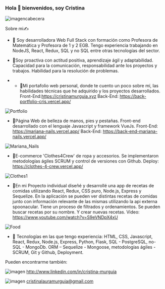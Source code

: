 ### Hola 👋 bienvenidos, soy Cristina


![imagencabecera](https://github.com/crismurbaez/crismurbaez/assets/92646634/4ae0fe3c-1aa8-4e2e-8f4f-71f6d090a043)

Sobre mi✍️
- :large_orange_diamond: Soy desarrolladora Web Full Stack con formación como Profesora de Matemática y Profesora de 1 y 2 EGB.
Tengo experiencia trabajando en NodeJS, React, Redux, SQL y no SQL entre otras tecnologías del sector.
 
- :large_orange_diamond:Soy proactiva con actitud positiva, aprendizaje ágil y adaptabilidad. Capacidad para la comunicación, responsabilidad ante los proyectos y trabajos. Habilidad para la resolución de problemas.

- - 🔭Mi portafolio web personal, donde te cuento un poco sobre mí, las habilidades técnicas que he adquirido y los proyectos desarrollados.
Front-End:https://cristinamurguia.xyz Back-End: https://back-portfolio-cris.vercel.app/

![Portfolio](https://user-images.githubusercontent.com/92646634/205400709-72856677-964b-4035-af25-6b605af3be8f.png)


- :large_orange_diamond:Página Web de belleza de manos, pies y pestañas. Front-end desarrollado con el lenguaje Javascript y framework VueJs.
Front-End: https://mariana-nails.vercel.app/
Back-End: https://back-end-mariana-nails.vercel.app/

![Mariana_Nails](https://github.com/crismurbaez/crismurbaez/assets/92646634/9d268f55-efc0-4966-b6d5-540003f64159)


- :large_orange_diamond:E-commerce 'Clothes4Crew' de ropa y accesorios. Se implementaron metodologías ágiles SCRUM y control de versiones con Github. Deploy: https://clothes-4-crew.vercel.app/

![Clothes1](https://user-images.githubusercontent.com/92646634/205400534-c2d0f492-a23e-4f40-9ca1-ea12a9cbbed1.png)


- :large_orange_diamond:En mi Proyecto individual diseñé y desarrollé una app de recetas de comidas utilizando React, Redux, CSS puro, Node.js, Express y Sequelize. En la aplicación se pueden ver  distintas recetas de comidas junto con información relevante de las mismas utilizando la api externa spoonacular. Tiene un proceso de filtrados y ordenamientos. Se pueden buscar recetas por su nombre. Y crear nuevas recetas.
Video: https://www.youtube.com/watch?v=S9eVNDpX4xU

![Food](https://user-images.githubusercontent.com/92646634/205400509-dd28164d-5fa0-4a98-9bbb-c3ff84ae08d2.png)


- :large_orange_diamond: Tecnologías en las que tengo experiencia:	HTML, CSS, Javascript, React, Redux, Node.js, Express, Python, Flask, SQL - PostgreSQL, no-SQL - MongoDb. ORM – Sequelize - Mongoose, metodologías ágiles - SCRUM, Git y Github, Deployment.

Pueden encontrarme también:

![imagen](https://user-images.githubusercontent.com/92646634/203498666-25fe3139-4b0e-4f5a-9434-e6c2433ef0ca.png) http://www.linkedin.com/in/cristina-murguia

![imagen](https://user-images.githubusercontent.com/92646634/203500265-dc4a33c1-5fe7-4a66-bca4-f1202f9240bf.png) cristinalauramurguia@gmail.com


<!--
**crismurbaez/crismurbaez** is a ✨ _special_ ✨ repository because its `README.md` (this file) appears on your GitHub profile.

Here are some ideas to get you started:![banner](https://user-images.githubusercontent.com/92646634/203494587-f61a09da-642e-4a89-a43f-eb05ed441b6e.png)

![banner](https://user-images.githubusercontent.com/92646634/203494555-268eb651-02a4-4e00-a271-61ff951ee04c.png)

\left[\begin{matrix}F(n)\\F(n-1)\\F(n-2)\\\end{matrix}\right]\times\left[\begin{matrix}1&1&1\\1&0&0\\0&1&0\\\end{matrix}\right]=\left[\begin{matrix}F(n)\ +\ F(n-1)\ +\ F(n-2)\\F(n)\\F(n-1)\\\end{matrix}\right]

- 🔭 I’m currently working on ...
- 🌱 I’m currently learning ...
- 👯 I’m looking to collaborate on ...
- 🤔 I’m looking for help with ...
- 💬 Ask me about ...
- 📫 How to reach me: ...
- 😄 Pronouns: ...
- ⚡ Fun fact: ...
-->
